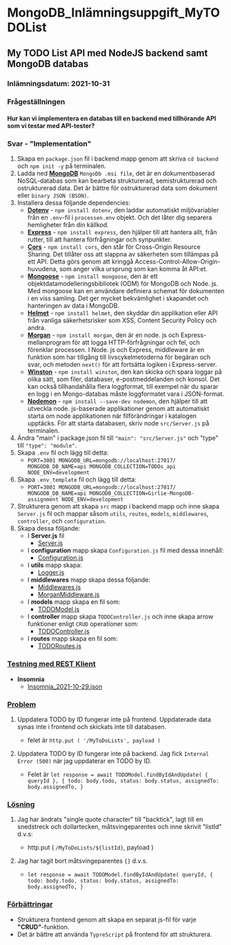 # MongoDB_Inlämningsuppgift_MyTODOList
## My TODO List API med NodeJS backend samt MongoDB databas
### Inlämningsdatum: 2021-10-31


### Frågeställningen
#### Hur kan vi implementera en databas till en backend med tillhörande API som vi testar med API-tester?

### Svar - "Implementation" 

1. Skapa en `package.json` fil i backend mapp genom att skriva `cd backend` och `npm init -y` på terminalen.
2. Ladda ned <u>**MongoDB**</u> `MongoDb .msi file`, det är en dokumentbaserad NoSQL-databas som kan bearbeta strukturerad, semistrukturerad och ostrukturerad data. Det är bättre för ostrukturerad data som dokument eller `binary JSON (BSON)`.
3. Installera dessa följande dependencies:
    - <u>**Dotenv**</u> - `npm install dotenv`, den laddar automatiskt miljövariabler från en `.env`-fil i `processen.env` objekt. Och det låter dig separera hemligheter från din källkod.
    - <u>**Express**</u> - `npm install express`, den hjälper till att hantera allt, från rutter, till att hantera förfrågningar och synpunkter.
    - <u>**Cors**</u> - `npm install cors`, den står för Cross-Origin Resource Sharing. Det tillåter oss att slappna av säkerheten som tillämpas på ett API. Detta görs genom att kringgå Access-Control-Allow-Origin-huvudena, som anger vilka ursprung som kan komma åt API:et.
    - <u>**Mongoose**</u> - `npm install mongoose`, den är ett objektdatamodelleringsbibliotek (ODM) för MongoDB och Node. js. Med mongoose kan en användare definiera schemat för dokumenten i en viss samling. Det ger mycket bekvämlighet i skapandet och hanteringen av data i MongoDB.
    - <u>**Helmet**</u> - `npm install helmet`, den skyddar din applikation eller API från vanliga säkerhetsrisker som XSS, Content Security Policy och andra.
    - <u>**Morgan**</u> - `npm install morgan`, den är en node. js och Express-mellanprogram för att logga HTTP-förfrågningar och fel, och förenklar processen. I Node. js och Express, middleware är en funktion som har tillgång till livscykelmetoderna för begäran och svar, och metoden `next()` för att fortsätta logiken i Express-server.
    - <u>**Winston**</u> - `npm install winston`, den kan skicka och spara loggar på olika sätt, som filer, databaser, e-postmeddelanden och konsol. Det kan också tillhandahålla flera loggformat, till exempel när du sparar en logg i en Mongo-databas måste loggformatet vara i JSON-format.
    - <u>**Nodemon**</u> - `npm install --save-dev nodemon`, den hjälper till att utveckla node. js-baserade applikationer genom att automatiskt starta om node applikationen när filförändringar i katalogen upptäcks. För att starta databasen, skriv node `src/Server.js` på terminalen.
4. Ändra "main" i package.json fil till `"main": "src/Server.js"` och "type" till `"type": "module"`.
5. Skapa `.env` fil och lägg till detta:
   - `PORT=3001
     MONGODB_URL=mongodb://localhost:27017/
     MONGODB_DB_NAME=api
     MONGODB_COLLECTION=TODOs_api
     NODE_ENV=development
     `
6. Skapa `.env_template` fil och lägg till detta:
   - `PORT=3001
     MONGODB_URL=mongodb://localhost:27017/
     MONGODB_DB_NAME=api
     MONGODB_COLLECTION=Girlie-MongoDB-assignment
     NODE_ENV=development`
7. Strukturera genom att skapa `src` mapp i backend mapp och inne skapa `Server.js` fil och mappar såsom `utils`, `routes`, `models`, `middlewares`, `controller`, och `configuration`.
8. Skapa dessa följande:
   - I **Server.js** fil
      - [Server.js](https://github.com/girlierazon84/MongoDB_Inlamningsuppgift_MyTODOList/blob/main/backend/src/Server.js)
   - I **configuration** mapp skapa `Configuration.js` fil med dessa innehåll:
      - [Configuration.js](https://github.com/girlierazon84/MongoDB_Inlamningsuppgift_MyTODOList/blob/main/backend/src/configuration/Configuration.js)
   - I **utils** mapp skapa:
     - [Logger.js](https://github.com/girlierazon84/MongoDB_Inlamningsuppgift_MyTODOList/blob/main/backend/src/utils/Logger.js)
   - I **middlewares** mapp skapa dessa följande:
      - [Middlewares.js](https://github.com/girlierazon84/MongoDB_Inlamningsuppgift_MyTODOList/blob/main/backend/src/middlewares/Middlewares.js)
      - [MorganMiddleware.js](https://github.com/girlierazon84/MongoDB_Inlamningsuppgift_MyTODOList/blob/main/backend/src/middlewares/MorganMiddleware.js)
   - I **models** mapp skapa en fil som:
      - [TODOModel.js](https://github.com/girlierazon84/MongoDB_Inlamningsuppgift_MyTODOList/blob/main/backend/src/models/TODOModel.js)
   - I **controller** mapp skapa `TODOController.js` och inne skapa arrow funktioner enligt `CRUD` operationer som:
      - [TODOController.js](https://github.com/girlierazon84/MongoDB_Inlamningsuppgift_MyTODOList/blob/main/backend/src/controller/TODOController.js)
   - I **routes** mapp skapa en fil som:
      - [TODORoutes.js](https://github.com/girlierazon84/MongoDB_Inlamningsuppgift_MyTODOList/blob/main/backend/src/routes/TODORoutes.js)

### <u>Testning med REST Klient</u>  
- **Insomnia**
    - [Insomnia_2021-10-29.json](https://github.com/girlierazon84/MongoDB_Inlamningsuppgift_MyTODOList/blob/main/Insomnia_2021-10-29.json)

### <u>Problem</u>
1. Uppdatera TODO by ID fungerar inte på frontend. Uppdaterade data synas inte i frontend och skickats inte till databasen.
   - felet är `http.put ( '/MyToDoLists', payload )`

2. Uppdatera TODO by ID fungerar inte på backend. Jag fick `Internal Error (500)` när jag uppdaterar en TODO by ID.
   - Felet är `let response = await TODOModel.findByIdAndUpdate( { queryId }, {
     todo: body.todo,
     status: body.status,
     assignedTo: body.assignedTo,
     }` 

### <u>Lösning</u>
1. Jag har ändrats "single quote character" till "backtick", lagt till en snedstreck och dollartecken, måtsvingeparentes och inne skrivit "listId" d.v.s:
    - http.put ( `/MyToDoLists/${listId}`, payload )

2. Jag har tagit bort måtsvingeparentes `{}` d.v.s.
    - `let response = await TODOModel.findByIdAndUpdate( queryId, {
      todo: body.todo,
      status: body.status,
      assignedTo: body.assignedTo,
      }`

### <u>Förbättringar</u>
- Strukturera frontend genom att
  skapa en separat js-fil för varje **"CRUD"**-funktion.
- Det är bättre att använda `TypreScript` på frontend för att strukturera.